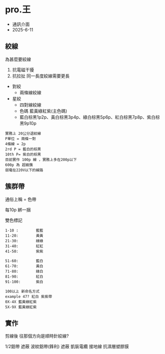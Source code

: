 # pro.王
- 通訊介面
- 2025-6-11




## 絞線
為甚麼要絞線
1. 抗電磁干擾
2. 抗拉扯 
    同一長度絞線需要更長

+ 對絞
    + 兩條線絞線
+ 星絞
    + 四對線絞線
    + 色碼 藍黃綠紅紫(主色碼)
    + 藍白棕黑1p2p、黃白棕黑3p4p、綠白棕黑5p6p、紅白棕黑7p8p、紫白棕黑9p10p

```
實務上 20公分退絞線
P單位 = 兩條一對
4條線 = 2p
2rd P = 藍白的棕黑
10th P= 紫白的棕黑
目前實作 100p 線 ，實務上多在200p以下
600p 為 超級簇 
弱電在220V以下的線路
```
## 簇群帶 
通俗上稱 = 色帶

每10p 綁一捆

雙色標記

```
1-10 :        藍藍
11-20:        黃黃
21-30:        綠綠
31-40:        紅紅
41-50:        紫紫

51-60:        藍白
61-70:        黃白
71-80:        綠白
81-90:        紅白
91-100:       紫白

100以上 新命名方式
example 47? 紅白 紫紫帶
0X-4X 藍黃綠紅紫
5X-9X 藍黃綠紅紫 
```


## 實作

剪線後 往那個方向是順時針絞線?

1/2鋁帶  遮蔽
波紋鋁帶(鋒利) 遮蔽 凱裝電纜
接地線
抗濕層塑膠膜



```


```